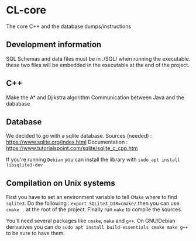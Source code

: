 # CL-core

The core C++ and the database dumps/instructions


## Development information

SQL Schemas and data files must be in ./SQL/ when running the executable.
these two files will be embedded in the executable at the end of the project.


## C++

Make the A* and Djikstra algorithm
Communication between Java and the dababase


## Database

We decided to go with a sqlite database.
Sources (needed) : https://www.sqlite.org/index.html
Documentation : https://www.tutorialspoint.com/sqlite/sqlite_c_cpp.htm

If you're running `Debian` you can install the library with `sudo apt install libsqlite3-dev`

## Compilation on Unix systems

First you have to set an environment variable to tell `CMake` where to find `sqlite3`. Do the following :
`export SQLite3_DIR=cmake/` then you can use `cmake .` at the root of the project. Finally run `make` to compile the sources.

You'll need several packages like `cmake`, `make` and `g++`. On GNU/Debian derivatives you can do `sudo apt install build-essentials cmake make g++` to be sure to have them.

